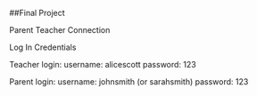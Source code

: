 ##Final Project

Parent Teacher Connection

Log In Credentials


Teacher login:
username: alicescott
password: 123

Parent login:
username: johnsmith (or sarahsmith)
password: 123